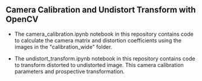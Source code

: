 ## Camera Calibration and Undistort Transform with OpenCV

- The camera_calibration.ipynb notebook in this repository contains code to calculate the camera matrix and distortion coefficients using the images in the "calibration_wide" folder.

- The undistort_transform.ipynb notebook in this repository contains code to transform distorted to undistorted image. This camera calibration parameters and prospective transformation.
